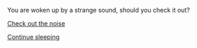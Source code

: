 You are woken up by a strange sound, should you check it out?

[Check out the noise](../2window.md)

[Continue sleeping](../3coffin.md)
